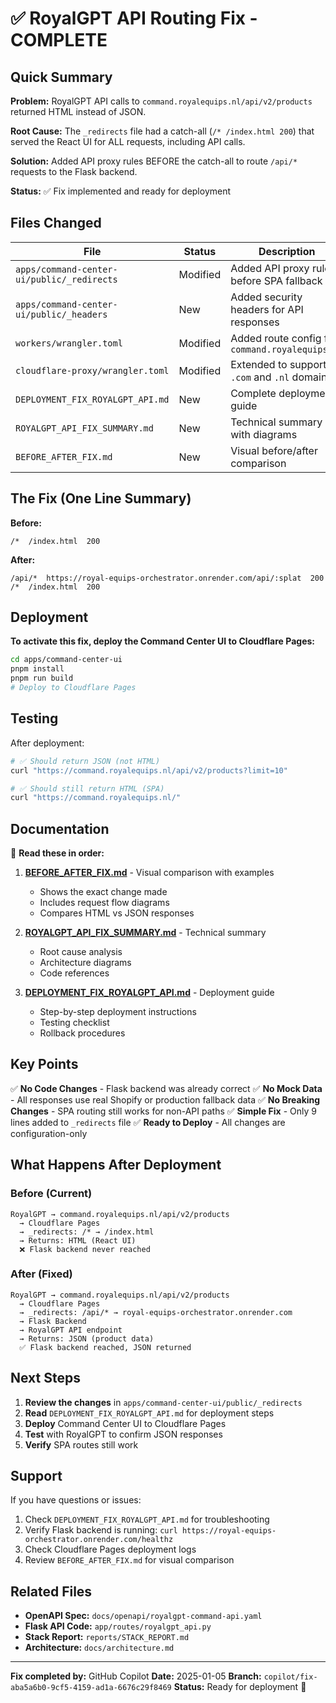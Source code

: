 # ✅ RoyalGPT API Routing Fix - COMPLETE

## Quick Summary

**Problem:** RoyalGPT API calls to `command.royalequips.nl/api/v2/products` returned HTML instead of JSON.

**Root Cause:** The `_redirects` file had a catch-all (`/* /index.html 200`) that served the React UI for ALL requests, including API calls.

**Solution:** Added API proxy rules BEFORE the catch-all to route `/api/*` requests to the Flask backend.

**Status:** ✅ Fix implemented and ready for deployment

## Files Changed

| File | Status | Description |
|------|--------|-------------|
| `apps/command-center-ui/public/_redirects` | Modified | Added API proxy rules before SPA fallback |
| `apps/command-center-ui/public/_headers` | New | Added security headers for API responses |
| `workers/wrangler.toml` | Modified | Added route config for `command.royalequips.nl` |
| `cloudflare-proxy/wrangler.toml` | Modified | Extended to support `.com` and `.nl` domains |
| `DEPLOYMENT_FIX_ROYALGPT_API.md` | New | Complete deployment guide |
| `ROYALGPT_API_FIX_SUMMARY.md` | New | Technical summary with diagrams |
| `BEFORE_AFTER_FIX.md` | New | Visual before/after comparison |

## The Fix (One Line Summary)

**Before:**
```
/*  /index.html  200
```

**After:**
```
/api/*  https://royal-equips-orchestrator.onrender.com/api/:splat  200
/*  /index.html  200
```

## Deployment

**To activate this fix, deploy the Command Center UI to Cloudflare Pages:**

```bash
cd apps/command-center-ui
pnpm install
pnpm run build
# Deploy to Cloudflare Pages
```

## Testing

After deployment:

```bash
# ✅ Should return JSON (not HTML)
curl "https://command.royalequips.nl/api/v2/products?limit=10"

# ✅ Should still return HTML (SPA)
curl "https://command.royalequips.nl/"
```

## Documentation

📖 **Read these in order:**

1. **[BEFORE_AFTER_FIX.md](./BEFORE_AFTER_FIX.md)** - Visual comparison with examples
   - Shows the exact change made
   - Includes request flow diagrams
   - Compares HTML vs JSON responses

2. **[ROYALGPT_API_FIX_SUMMARY.md](./ROYALGPT_API_FIX_SUMMARY.md)** - Technical summary
   - Root cause analysis
   - Architecture diagrams
   - Code references

3. **[DEPLOYMENT_FIX_ROYALGPT_API.md](./DEPLOYMENT_FIX_ROYALGPT_API.md)** - Deployment guide
   - Step-by-step deployment instructions
   - Testing checklist
   - Rollback procedures

## Key Points

✅ **No Code Changes** - Flask backend was already correct
✅ **No Mock Data** - All responses use real Shopify or production fallback data
✅ **No Breaking Changes** - SPA routing still works for non-API paths
✅ **Simple Fix** - Only 9 lines added to `_redirects` file
✅ **Ready to Deploy** - All changes are configuration-only

## What Happens After Deployment

### Before (Current)
```
RoyalGPT → command.royalequips.nl/api/v2/products
  → Cloudflare Pages
  → _redirects: /* → /index.html
  → Returns: HTML (React UI)
  ❌ Flask backend never reached
```

### After (Fixed)
```
RoyalGPT → command.royalequips.nl/api/v2/products
  → Cloudflare Pages
  → _redirects: /api/* → royal-equips-orchestrator.onrender.com
  → Flask Backend
  → RoyalGPT API endpoint
  → Returns: JSON (product data)
  ✅ Flask backend reached, JSON returned
```

## Next Steps

1. **Review the changes** in `apps/command-center-ui/public/_redirects`
2. **Read** `DEPLOYMENT_FIX_ROYALGPT_API.md` for deployment steps
3. **Deploy** Command Center UI to Cloudflare Pages
4. **Test** with RoyalGPT to confirm JSON responses
5. **Verify** SPA routes still work

## Support

If you have questions or issues:

1. Check `DEPLOYMENT_FIX_ROYALGPT_API.md` for troubleshooting
2. Verify Flask backend is running: `curl https://royal-equips-orchestrator.onrender.com/healthz`
3. Check Cloudflare Pages deployment logs
4. Review `BEFORE_AFTER_FIX.md` for visual comparison

## Related Files

- **OpenAPI Spec:** `docs/openapi/royalgpt-command-api.yaml`
- **Flask API Code:** `app/routes/royalgpt_api.py`
- **Stack Report:** `reports/STACK_REPORT.md`
- **Architecture:** `docs/architecture.md`

---

**Fix completed by:** GitHub Copilot
**Date:** 2025-01-05
**Branch:** `copilot/fix-aba5a6b0-9cf5-4159-ad1a-6676c29f8469`
**Status:** Ready for deployment 🚀
